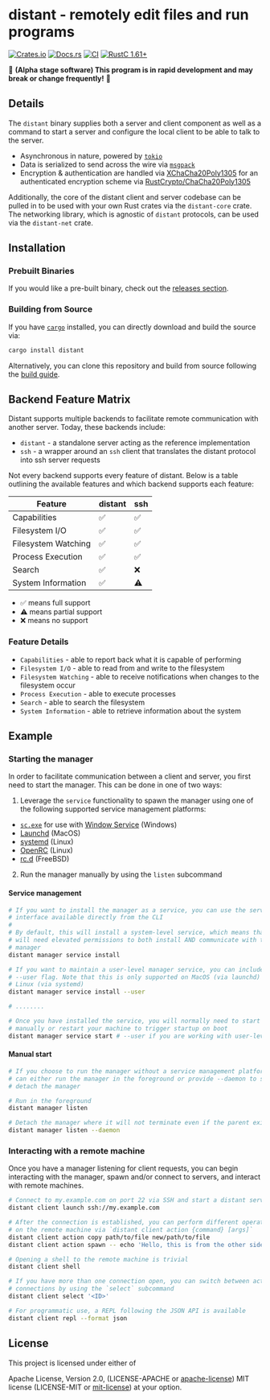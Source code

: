 # distant - remotely edit files and run programs

[![Crates.io][distant_crates_img]][distant_crates_lnk] [![Docs.rs][distant_doc_img]][distant_doc_lnk] [![CI][distant_ci_img]][distant_ci_lnk] [![RustC 1.61+][distant_rustc_img]][distant_rustc_lnk] 

[distant_crates_img]: https://img.shields.io/crates/v/distant.svg
[distant_crates_lnk]: https://crates.io/crates/distant
[distant_doc_img]: https://docs.rs/distant/badge.svg
[distant_doc_lnk]: https://docs.rs/distant
[distant_ci_img]: https://github.com/chipsenkbeil/distant/actions/workflows/ci.yml/badge.svg
[distant_ci_lnk]: https://github.com/chipsenkbeil/distant/actions/workflows/ci.yml
[distant_rustc_img]: https://img.shields.io/badge/distant-rustc_1.61+-lightgray.svg
[distant_rustc_lnk]: https://blog.rust-lang.org/2022/05/19/Rust-1.61.0.html

🚧 **(Alpha stage software) This program is in rapid development and may break or change frequently!** 🚧

## Details

The `distant` binary supplies both a server and client component as well as
a command to start a server and configure the local client to be able to
talk to the server.

- Asynchronous in nature, powered by [`tokio`](https://tokio.rs/)
- Data is serialized to send across the wire via [`msgpack`](https://msgpack.org/)
- Encryption & authentication are handled via
  [XChaCha20Poly1305](https://tools.ietf.org/html/rfc8439) for an authenticated
  encryption scheme via
  [RustCrypto/ChaCha20Poly1305](https://github.com/RustCrypto/AEADs/tree/master/chacha20poly1305)

Additionally, the core of the distant client and server codebase can be pulled
in to be used with your own Rust crates via the `distant-core` crate. The
networking library, which is agnostic of `distant` protocols, can be used via
the `distant-net` crate.

## Installation

### Prebuilt Binaries

If you would like a pre-built binary, check out the 
[releases section](https://github.com/chipsenkbeil/distant/releases).

### Building from Source

If you have [`cargo`](https://github.com/rust-lang/cargo) installed, you can
directly download and build the source via:

```bash
cargo install distant
```

Alternatively, you can clone this repository and build from source following
the [build guide](./BUILDING.md).

## Backend Feature Matrix

Distant supports multiple backends to facilitate remote communication with
another server. Today, these backends include:

* `distant` - a standalone server acting as the reference implementation
* `ssh` - a wrapper around an `ssh` client that translates the distant protocol
  into ssh server requests

Not every backend supports every feature of distant. Below is a table outlining
the available features and which backend supports each feature:

| Feature               | distant | ssh |
| --------------------- | --------| ----|
| Capabilities          | ✅      | ✅  |
| Filesystem I/O        | ✅      | ✅  |
| Filesystem Watching   | ✅      | ✅  |
| Process Execution     | ✅      | ✅  |
| Search                | ✅      | ❌  |
| System Information    | ✅      | ⚠  |

* ✅ means full support
* ⚠ means partial support
* ❌ means no support

### Feature Details

* `Capabilities` - able to report back what it is capable of performing
* `Filesystem I/O` - able to read from and write to the filesystem
* `Filesystem Watching` - able to receive notifications when changes to the
  filesystem occur
* `Process Execution` - able to execute processes
* `Search` - able to search the filesystem
* `System Information` - able to retrieve information about the system

## Example

### Starting the manager

In order to facilitate communication between a client and server, you first
need to start the manager. This can be done in one of two ways:

1. Leverage the `service` functionality to spawn the manager using one of the
   following supported service management platforms:
  - [`sc.exe`](https://docs.microsoft.com/en-us/previous-versions/windows/it-pro/windows-server-2012-r2-and-2012/cc754599(v=ws.11)) for use with [Window Service](https://en.wikipedia.org/wiki/Windows_service) (Windows)
  - [Launchd](https://en.wikipedia.org/wiki/Launchd) (MacOS)
  - [systemd](https://en.wikipedia.org/wiki/Systemd) (Linux)
  - [OpenRC](https://en.wikipedia.org/wiki/OpenRC) (Linux)
  - [rc.d](https://en.wikipedia.org/wiki/Init#Research_Unix-style/BSD-style) (FreeBSD)
2. Run the manager manually by using the `listen` subcommand

#### Service management

```bash
# If you want to install the manager as a service, you can use the service
# interface available directly from the CLI
#
# By default, this will install a system-level service, which means that you
# will need elevated permissions to both install AND communicate with the
# manager
distant manager service install

# If you want to maintain a user-level manager service, you can include the
# --user flag. Note that this is only supported on MacOS (via launchd) and
# Linux (via systemd)
distant manager service install --user

# ........

# Once you have installed the service, you will normally need to start it
# manually or restart your machine to trigger startup on boot
distant manager service start # --user if you are working with user-level
```

#### Manual start

```bash
# If you choose to run the manager without a service management platform, you
# can either run the manager in the foreground or provide --daemon to spawn and
# detach the manager

# Run in the foreground
distant manager listen

# Detach the manager where it will not terminate even if the parent exits
distant manager listen --daemon
```

### Interacting with a remote machine

Once you have a manager listening for client requests, you can begin
interacting with the manager, spawn and/or connect to servers, and interact
with remote machines.

```bash
# Connect to my.example.com on port 22 via SSH and start a distant server
distant client launch ssh://my.example.com

# After the connection is established, you can perform different operations
# on the remote machine via `distant client action {command} [args]`
distant client action copy path/to/file new/path/to/file
distant client action spawn -- echo 'Hello, this is from the other side'

# Opening a shell to the remote machine is trivial
distant client shell

# If you have more than one connection open, you can switch between active
# connections by using the `select` subcommand
distant client select '<ID>'

# For programmatic use, a REPL following the JSON API is available
distant client repl --format json
```

## License

This project is licensed under either of

Apache License, Version 2.0, (LICENSE-APACHE or
[apache-license][apache-license]) MIT license (LICENSE-MIT or
[mit-license][mit-license]) at your option.

[apache-license]: http://www.apache.org/licenses/LICENSE-2.0
[mit-license]: http://opensource.org/licenses/MIT
